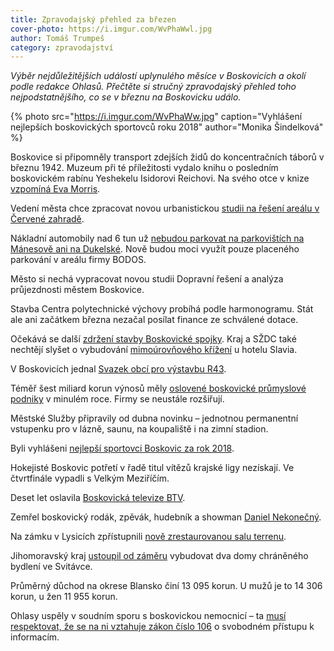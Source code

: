 ```yaml
---
title: Zpravodajský přehled za březen
cover-photo: https://i.imgur.com/WvPhaWwl.jpg
author: Tomáš Trumpeš
category: zpravodajství
---
```


*Výběr nejdůležitějších událostí uplynulého měsíce v Boskovicích a okolí podle redakce Ohlasů. Přečtěte si stručný zpravodajský přehled toho nejpodstatnějšího, co se v březnu na Boskovicku událo.*

{% photo src="https://i.imgur.com/WvPhaWw.jpg" caption="Vyhlášení nejlepších boskovických sportovců roku 2018" author="Monika Šindelková" %}

Boskovice si připomněly transport zdejších židů do koncentračních táborů v březnu 1942. Muzeum při té příležitosti vydalo knihu o posledním boskovickém rabínu Yeshekelu Isidorovi Reichovi. Na svého otce v knize [vzpomíná Eva Morris](http://www.ohlasy.info/clanky/2019/03/pozdrav-evy-morris.html).

Vedení města chce zpracovat novou urbanistickou [studii na řešení areálu v Červené zahradě](http://www.ohlasy.info/clanky/2019/03/z-radnice-2.html).

Nákladní automobily nad 6 tun už [nebudou parkovat na parkovištích na Mánesově ani na Dukelské](http://www.ohlasy.info/clanky/2019/03/z-radnice-2.html). Nově budou moci využít pouze placeného parkování v areálu firmy BODOS.

Město si nechá vypracovat novou studii Dopravní řešení a analýza průjezdnosti městem Boskovice.

Stavba Centra polytechnické výchovy probíhá podle harmonogramu. Stát ale ani začátkem března nezačal posílat finance ze schválené dotace.

Očekává se další [zdržení stavby Boskovické spojky](http://www.ohlasy.info/clanky/2019/03/z-radnice-2.html). Kraj a SŽDC také nechtějí slyšet o vybudování [mimoúrovňového křížení](https://forum.ohlasy.info/t/mimourovnove-krizeni-zeleznice-u-slavie/255) u hotelu Slavia.

V Boskovicích jednal [Svazek obcí pro výstavbu R43](https://boskovice.cz/jednal-svazek-obci-pro-vystavbu-r43/d-35923).

Téměř šest miliard korun výnosů měly [oslovené boskovické průmyslové podniky](http://www.ohlasy.info/clanky/2019/03/prehled-firem.html) v minulém roce. Firmy se neustále rozšiřují.

Městské Služby připravily od dubna novinku – jednotnou permanentní vstupenku pro v lázně, saunu, na koupaliště i na zimní stadion.

Byli vyhlášeni [nejlepší sportovci Boskovic za rok 2018](https://boskovice.cz/vyhlaseni-sportovcu-boskovic-za-rok-2018/d-35854).

Hokejisté Boskovic potřetí v řadě titul vítězů krajské ligy nezískají. Ve čtvrtfinále vypadli s Velkým Meziříčím.

Deset let oslavila [Boskovická televize BTV](https://boskovice.cz/podekovani-za-btv/d-35777).

Zemřel boskovický rodák, zpěvák, hudebník a showman [Daniel Nekonečný](http://www.ohlasy.info/clanky/2019/03/dan-konecny.html).

Na zámku v Lysicích zpřístupnili [nově zrestaurovanou salu terrenu](https://blanensky.denik.cz/zpravy_region/do-mozaiky-restauratori-vsadili-kameny-ze-stejnych-lomu-jako-pred-staletim-20190329.html).

Jihomoravský kraj [ustoupil od záměru](https://blanensky.denik.cz/zpravy_region/chranene-bydleni-ve-svitavce-kraj-vybere-jinou-lokalitu-20190311.html) vybudovat dva domy chráněného bydlení ve Svitávce.

Průměrný důchod na okrese Blansko činí 13 095 korun. U mužů je to 14 306 korun, u žen 11 955 korun.

Ohlasy uspěly v soudním sporu s boskovickou nemocnicí – ta [musí respektovat, že se na ni vztahuje zákon číslo 106](http://www.ohlasy.info/clanky/2019/03/vyhrany-soud.html) o svobodném přístupu k informacím.